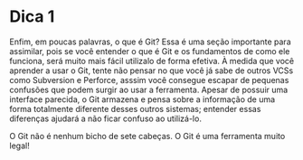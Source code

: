 # Dica 1
Enfim, em poucas palavras, o que é Git? Essa é uma seção importante para assimilar, pois se você entender  o que é Git e os fundamentos de como ele funciona, será muito mais fácil utilizalo de forma efetiva. À medida que você aprender a usar o Git, tente não pensar no que você já sabe de outros VCSs como Subversion e Perforce, asssim você consegue escapar de pequenas confusões que podem surgir ao usar a ferramenta. Apesar de possuir uma interface parecida, o Git armazena e pensa sobre a informação de uma forma totalmente diferente desses outros sistemas; entender essas diferenças ajudará a não ficar confuso ao utilizá-lo.

O Git não é nenhum bicho de sete cabeças.
O Git é uma ferramenta muito legal!
